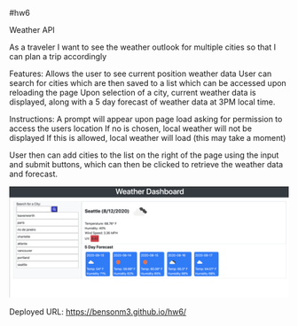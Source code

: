 #hw6

Weather API

As a traveler
I want to see the weather outlook for multiple cities
so that I can plan a trip accordingly


Features:
Allows the user to see current position weather data
User can search for cities which are then saved to a list which can be accessed upon 
reloading the page
Upon selection of a city, current weather data is displayed, along with a 5 day forecast
of weather data at 3PM local time.


Instructions:
A prompt will appear upon page load asking for permission to access the users location
	If no is chosen, local weather will not be displayed
	If this is allowed, local weather will load (this may take a moment)
	
User then can add cities to the list on the right of the page using the input and submit
buttons, which can then be clicked to retrieve the weather data and forecast.


![alt text](https://github.com/Bensonm3/Weather-Dashboard/blob/master/Screen%20Shot%202020-08-12%20at%205.08.32%20PM.png)

Deployed URL:
https://bensonm3.github.io/hw6/

